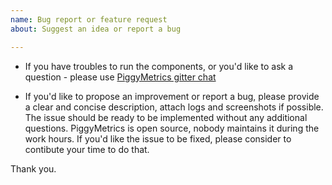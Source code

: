 ```yaml
---
name: Bug report or feature request
about: Suggest an idea or report a bug

---
```


- If you have troubles to run the components, or you'd like to ask a question - please use [PiggyMetrics gitter chat](https://gitter.im/sqshq/PiggyMetrics)

- If you'd like to propose an improvement or report a bug, please provide a clear and concise description, attach logs and screenshots if possible. The issue should be ready to be implemented without any additional questions. PiggyMetrics is open source, nobody maintains it during the work hours. If you'd like the issue to be fixed, please consider to contibute your time to do that.

Thank you.
